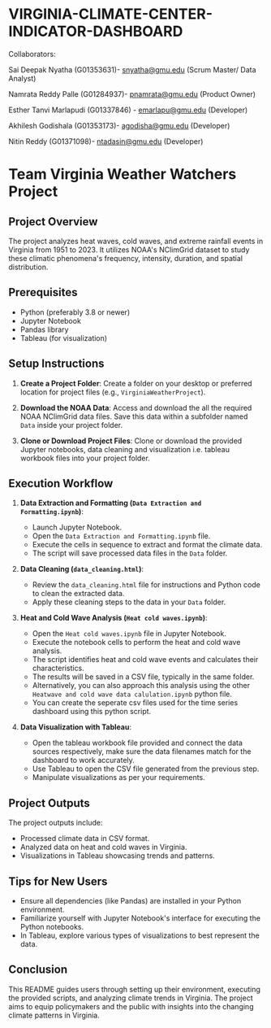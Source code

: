 # VIRGINIA-CLIMATE-CENTER-INDICATOR-DASHBOARD

Collaborators:

Sai Deepak Nyatha (G01353631)-  snyatha@gmu.edu (Scrum Master/ Data Analyst)

Namrata Reddy Palle (G01284937)-  pnamrata@gmu.edu (Product Owner)

Esther Tanvi Marlapudi (G01337846) - emarlapu@gmu.edu (Developer)

Akhilesh Godishala (G01353173)-  agodisha@gmu.edu (Developer)

Nitin Reddy (G01371098)- ntadasin@gmu.edu (Developer)


# Team Virginia Weather Watchers Project

## Project Overview
The project analyzes heat waves, cold waves, and extreme rainfall events in Virginia from 1951 to 2023. It utilizes NOAA's NClimGrid dataset to study these climatic phenomena's frequency, intensity, duration, and spatial distribution.

## Prerequisites
- Python (preferably 3.8 or newer)
- Jupyter Notebook
- Pandas library
- Tableau (for visualization)

## Setup Instructions
1. **Create a Project Folder**: Create a folder on your desktop or preferred location for project files (e.g., `VirginiaWeatherProject`).

2. **Download the NOAA Data**: Access and download the all the required NOAA NClimGrid data files. Save this data within a subfolder named `Data` inside your project folder.

3. **Clone or Download Project Files**: Clone or download the provided Jupyter notebooks, data cleaning and visualization i.e. tableau workbook files into your project folder.

## Execution Workflow
1. **Data Extraction and Formatting (`Data Extraction and Formatting.ipynb`)**:
   - Launch Jupyter Notebook.
   - Open the `Data Extraction and Formatting.ipynb` file.
   - Execute the cells in sequence to extract and format the climate data.
   - The script will save processed data files in the `Data` folder.

2. **Data Cleaning (`data_cleaning.html`)**:
   - Review the `data_cleaning.html` file for instructions and Python code to clean the extracted data.
   - Apply these cleaning steps to the data in your `Data` folder.

3. **Heat and Cold Wave Analysis (`Heat cold waves.ipynb`)**:
   - Open the `Heat cold waves.ipynb` file in Jupyter Notebook.
   - Execute the notebook cells to perform the heat and cold wave analysis.
   - The script identifies heat and cold wave events and calculates their characteristics.
   - The results will be saved in a CSV file, typically in the same folder.
   - Alternatively, you can also approach this analysis using the other `Heatwave and cold wave data calulation.ipynb` python file.
   - You can create the seperate csv files used for the time series dashboard using this python script.

4. **Data Visualization with Tableau**:
   - Open the tableau workbook file provided and connect the data sources respectively, make sure the data filenames match for the dashboard to work accurately.
   - Use Tableau to open the CSV file generated from the previous step.
   - Manipulate visualizations as per your requirements.

## Project Outputs
The project outputs include:
- Processed climate data in CSV format.
- Analyzed data on heat and cold waves in Virginia.
- Visualizations in Tableau showcasing trends and patterns.

## Tips for New Users
- Ensure all dependencies (like Pandas) are installed in your Python environment.
- Familiarize yourself with Jupyter Notebook's interface for executing the Python notebooks.
- In Tableau, explore various types of visualizations to best represent the data.

## Conclusion
This README guides users through setting up their environment, executing the provided scripts, and analyzing climate trends in Virginia. The project aims to equip policymakers and the public with insights into the changing climate patterns in Virginia.

